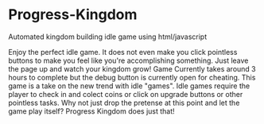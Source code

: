 # Progress-Kingdom
Automated kingdom building idle game using html/javascript

Enjoy the perfect idle game. It does not even make you click pointless buttons to make you feel like you're accomplishing something. Just leave the page up and watch your kingdom grow! Game Currently takes around 3 hours to complete but the debug button is currently open for cheating. This game is a take on the new trend with idle "games". Idle games require the player to check in and colect coins or click on upgrade buttons or other pointless tasks. Why not just drop the pretense at this point and let the game play itself? Progress Kingdom does just that!
